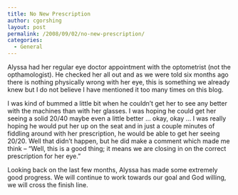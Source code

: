 ```yaml
---
title: No New Prescription
author: cgorshing
layout: post
permalink: /2008/09/02/no-new-prescription/
categories:
  - General
---
```

Alyssa had her regular eye doctor appointment with the optometrist (not the opthamologist). He checked her all out and as we were told six months ago there is nothing physically wrong with her eye, this is something we already knew but I do not believe I have mentioned it too many times on this blog.

I was kind of bummed a little bit when he couldn&#8217;t get her to see any better with the machines than with her glasses. I was hoping he could get her seeing a solid 20/40 maybe even a little better &#8230; okay, okay &#8230; I was really hoping he would put her up on the seat and in just a couple minutes of fiddling around with her prescription, he would be able to get her seeing 20/20. Well that didn&#8217;t happen, but he did make a comment which made me think &#8211; &#8220;Well, this is a good thing; it means we are closing in on the correct prescription for her eye.&#8221;

Looking back on the last few months, Alyssa has made some extremely good progress. We will continue to work towards our goal and God willing, we will cross the finish line.
